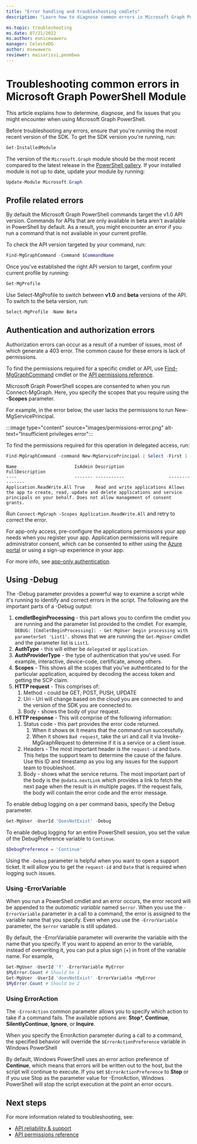 ```yaml
---
title: "Error handling and troubleshooting cmdlets"
description: "Learn how to diagnose common errors in Microsoft Graph PowerShell"

ms.topic: troubleshooting
ms.date: 07/21/2022
ms.author: eunicewaweru
manager: CelesteDG
author: msewaweru
reviewer: maisarissi,peombwa
---
```


# Troubleshooting common errors in Microsoft Graph PowerShell Module

This article explains how to determine, diagnose, and fix issues that you might encounter when using Microsoft Graph PowerShell.

Before troubleshooting any errors, ensure that you're running the most recent version of the SDK. To get the SDK version you're running, run:

```powershell
Get-InstalledModule
```

The version of the `Microsoft.Graph` module should be the most recent compared to the latest release in the [PowerShell gallery](https://www.powershellgallery.com/packages/Microsoft.Graph). If your installed module is not up to date, update your module by running:

```PowerShell
Update-Module Microsoft.Graph
```

## Profile related errors

By default the Microsoft Graph PowerShell commands target the v1.0 API version. Commands for APIs that are only available in beta aren't available in PowerShell by default. As a result, you might encounter an error if you run a command that is not available in your current profile.

To check the API version targeted by your command, run:

```powershell
Find-MgGraphCommand -Command $CommandName
```

Once you've established the right API version to target, confirm your current profile by running:

```powershell
Get-MgProfile
```

Use Select-MgProfile to switch between **v1.0** and **beta** versions of the API. To switch to the beta version, run:

```powershell
Select-MgProfile -Name Beta
```

## Authentication and authorization errors

Authorization errors can occur as a result of a number of issues, most of which generate a 403 error. The common cause for these errors is lack of permissions.

To find the permissions required for a specific cmdlet or API, use [Find-MgGraphCommand](find-mg-graph-command.md) cmdlet or the [API permissions reference](/graph/permissions-reference).

Microsoft Graph PowerShell scopes are consented to when you run Connect-MgGraph. Here, you specify the scopes that you require using the **-Scopes** parameter.

For example, in the error below, the user lacks the permissions to run New-MgServicePrincipal.

:::image type="content" source="images/permissions-error.png" alt-text="Insufficient privileges error":::

To find the permissions required for this operation in delegated access, run:

```powershell
Find-MgGraphCommand -command New-MgServicePrincipal | Select -First 1 -ExpandProperty Permissions
```

```Output
Name                      IsAdmin Description                 FullDescription
----                      ------- -----------                 ---------------
Application.ReadWrite.All True    Read and write applications Allows the app to create, read, update and delete applications and service principals on your behalf. Does not allow management of consent grants.
```

Run `Connect-MgGraph -Scopes Application.ReadWrite.All` and retry to correct the error.

For app-only access, pre-configure the applications permissions your app needs when you register your app. Application permissions will require administrator consent, which can be consented to either using the [Azure portal](/graph/auth-v2-service) or using a sign-up experience in your app.

For more info, see [app-only authentication](app-only.md).

## Using -Debug

The -Debug parameter provides a powerful way to examine a script while it's running to identify and correct errors in the script. The following are the important parts of a -Debug output:

1. **cmdletBeginProcessing** - this part allows you to confirm the cmdlet you are running and the parameter list provided to the cmdlet. For example, `DEBUG: [CmdletBeginProcessing]: - Get-MgUser begin processing with parameterSet 'List1'.` shows that we are running the `Get-MgUser` cmdlet and the parameter list is `List1`.
1. **AuthType** - this will either be `delegated` or `application`.
1. **AuthProviderType** - the type of authentication that you've used. For example, interactive, device-code, certificate, among others.
1. **Scopes** - This shows all the scopes that you've authenticated to for the particular application, acquired by decoding the access token and getting the SCP claim.
1. **HTTP request** - This comprises of:
    1. Method - could be GET, POST, PUSH, UPDATE
    1. Uri - Uri will change based on the cloud you are connected to and the version of the SDK you are connected to.
    1. Body - shows the body of your request.
1. **HTTP response** - This will comprise of the following information:
    1. Status code - this part provides the error code returned.
        1. When it shows `OK` it means that the command run successfully.
        1. When it shows `Bad request`, take the uri and call it via Invoke-MgGraphRequest to determine if it is a service or a client issue.
    1. Headers - The most important header is the `request-id` and `Date`. This helps the support team to determine the cause of the failure. Use this ID and timestamp as you log any issues for the support team to troubleshoot.
    1. Body - shows what the service returns. The most important part of the body is the `@odata.nextLink` which provides a link to fetch the next page when the result is in multiple pages. If the request fails, the body will contain the error code and the error message.

To enable debug logging on a per command basis, specify the Debug parameter.

```powershell
Get-MgUser -UserId 'DoesNotExist' -Debug
```

To enable debug logging for an entire PowerShell session, you set the value of the DebugPreference variable to `Continue`.

```powershell
$DebugPreference = 'Continue'
```

Using the `-Debug` parameter is helpful when you want to open a support ticket. It will allow you to get the `request-id` and `Date` that is required when logging such issues. 

### Using -ErrorVariable

When you run a PowerShell cmdlet and an error occurs, the error record will be appended to the *automatic variable* named `$error`. When you use the `-ErrorVariable` parameter in a call to a command, the error is assigned to the variable name that you specify. Even when you use the `-ErrorVariable` parameter, the `$error` variable is still updated.

By default, the -ErrorVariable parameter will overwrite the variable with the name that you specify. If you want to append an error to the variable, instead of overwriting it, you can put a plus sign (+) in front of the variable name. For example,

```powershell
Get-MgUser -UserId 'f' -ErrorVariable MyError
$MyError.Count # Should be 1
Get-MgUser -UserId 'doesNotExist' -ErrorVariable +MyError
$MyError.Count # Should be 2
```

### Using ErrorAction

The `-ErrorAction` common parameter allows you to specify which action to take if a command fails. The available options are: **Stop***, **Continue**, **SilentlyContinue**, **Ignore**, or **Inquire**.

When you specify the ErrorAction parameter during a call to a command, the specified behavior will override the `$ErrorActionPreference` variable in Windows PowerShell

By default, Windows PowerShell uses an error action preference of **Continue**, which means that errors will be written out to the host, but the script will continue to execute. If you set `$ErrorActionPreference` to **Stop** or if you use Stop as the parameter value for -ErrorAction, Windows PowerShell will stop the script execution at the point an error occurs.

## Next steps

For more information related to troubleshooting, see:

- [API reliability & support](/graph/best-practices-concept)
- [API permissions reference](/graph/permissions-reference)